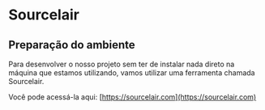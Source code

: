 # Sourcelair

## Preparação do ambiente

Para desenvolver o nosso projeto sem ter de instalar nada direto na máquina que estamos utilizando, vamos utilizar uma ferramenta chamada Sourcelair.

Você pode acessá-la aqui: [https://sourcelair.com](https://sourcelair.com)

